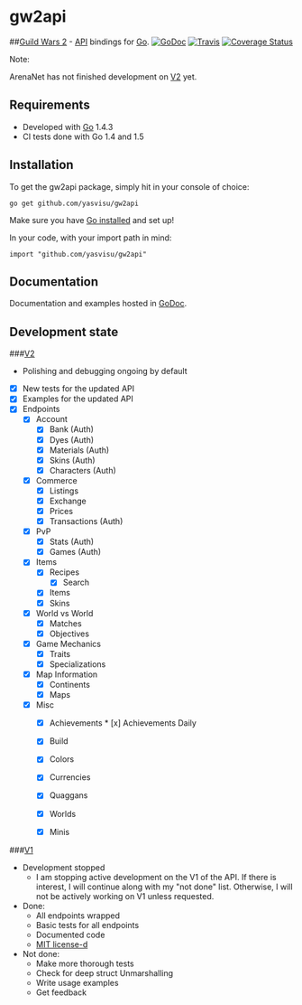 # gw2api

##[Guild Wars 2](https://www.guildwars2.com/en-gb/) - [API](http://wiki.guildwars2.com/wiki/API:Main) bindings for [Go](http://golang.org/).
[![GoDoc](https://godoc.org/github.com/yasvisu/gw2api?status.png)](https://godoc.org/github.com/yasvisu/gw2api)
[![Travis](https://travis-ci.org/lhw/gw2api.svg)](https://travis-ci.org/lhw/gw2api)
[![Coverage Status](https://coveralls.io/repos/lhw/gw2api/badge.svg?branch=master&service=github)](https://coveralls.io/github/lhw/gw2api?branch=master)


Note:

ArenaNet has not finished development on [V2](http://wiki.guildwars2.com/wiki/API:2) yet.

## Requirements

* Developed with [Go](http://golang.org/) 1.4.3 
* CI tests done with Go 1.4 and 1.5

## Installation
To get the gw2api package, simply hit in your console of choice:

    go get github.com/yasvisu/gw2api

Make sure you have [Go installed](http://golang.org/doc/install) and set up!

In your code, with your import path in mind:

    import "github.com/yasvisu/gw2api"

## Documentation
Documentation and examples hosted in [GoDoc](http://godoc.org/github.com/yasvisu/gw2api).


## Development state
###[V2](http://wiki.guildwars2.com/wiki/API:2)
* Polishing and debugging ongoing by default
* [x] New tests for the updated API
* [x] Examples for the updated API
* [x] Endpoints
    * [x] Account
        * [x] Bank (Auth)
        * [x] Dyes (Auth)
        * [x] Materials (Auth)
        * [x] Skins (Auth)
        * [x] Characters (Auth)
    * [x] Commerce
      * [x] Listings
      * [x] Exchange
      * [x] Prices
      * [x] Transactions (Auth)
    * [x] PvP
      * [x] Stats (Auth)
      * [x] Games (Auth)
    * [x] Items
      * [x] Recipes
        * [x] Search
      * [x] Items
      * [x] Skins
    * [x] World vs World
      * [x] Matches
      * [x] Objectives
    * [x] Game Mechanics
      * [x] Traits
      * [x] Specializations
    * [x] Map Information
      * [x] Continents
      * [x] Maps
    * [x] Misc
      * [x] Achievements
			* [x] Achievements Daily
      * [x] Build
      * [x] Colors
      * [x] Currencies
      * [x] Quaggans
      * [x] Worlds
      * [x] Minis


###[V1](http://wiki.guildwars2.com/wiki/API:1)

* Development stopped
  * I am stopping active development on the V1 of the API. If there is interest, I will continue along with my "not done" list. Otherwise, I will not be actively working on V1 unless requested.
* Done:
  * All endpoints wrapped
  * Basic tests for all endpoints
  * Documented code
  * [MIT license-d](https://github.com/yasvisu/gw2api/blob/master/LICENSE)
* Not done:
  * Make more thorough tests
   * Check for deep struct Unmarshalling
  * Write usage examples
  * Get feedback
